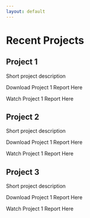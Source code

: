 ```yaml
---
layout: default
---
```


# Recent Projects

## Project 1

Short project description

Download Project 1 Report Here

Watch Project 1 Report Here

## Project 2

Short project description

Download Project 1 Report Here

Watch Project 1 Report Here

## Project 3

Short project description

Download Project 1 Report Here

Watch Project 1 Report Here
